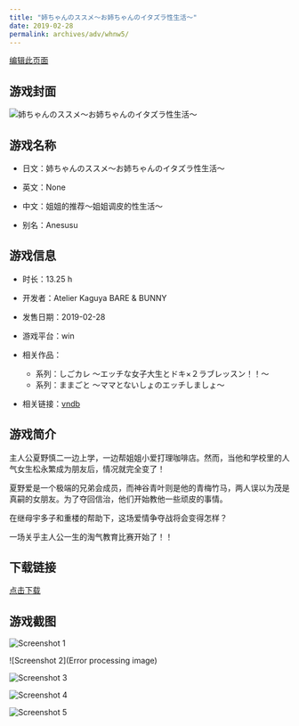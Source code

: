 ```yaml
---
title: "姉ちゃんのススメ～お姉ちゃんのイタズラ性生活～"
date: 2019-02-28
permalink: archives/adv/whnw5/
---
```

[编辑此页面](https://github.com/ACG-3/ADV3-source/blob/main/source/_posts/%E5%A7%89%E3%81%A1%E3%82%83%E3%82%93%E3%81%AE%E3%82%B9%E3%82%B9%E3%83%A1%EF%BD%9E%E3%81%8A%E5%A7%89%E3%81%A1%E3%82%83%E3%82%93%E3%81%AE%E3%82%A4%E3%82%BF%E3%82%BA%E3%83%A9%E6%80%A7%E7%94%9F%E6%B4%BB%EF%BD%9E.md)

## 游戏封面

![姉ちゃんのススメ～お姉ちゃんのイタズラ性生活～](https://pan.timero.xyz/d/onedrive/img_lib_001/%E5%A7%89%E3%81%A1%E3%82%83%E3%82%93%E3%81%AE%E3%82%B9%E3%82%B9%E3%83%A1%EF%BD%9E%E3%81%8A%E5%A7%89%E3%81%A1%E3%82%83%E3%82%93%E3%81%AE%E3%82%A4%E3%82%BF%E3%82%BA%E3%83%A9%E6%80%A7%E7%94%9F%E6%B4%BB%EF%BD%9E_cover.avif)


## 游戏名称

- 日文：姉ちゃんのススメ～お姉ちゃんのイタズラ性生活～
- 英文：None
- 中文：姐姐的推荐～姐姐调皮的性生活～

- 别名：Anesusu


## 游戏信息

- 时长：13.25 h
- 开发者：Atelier Kaguya BARE & BUNNY
- 发售日期：2019-02-28
- 游戏平台：win
- 相关作品：
   - 系列：しごカレ ～エッチな女子大生とドキ×２ラブレッスン！！～
   - 系列：ままごと ～ママとないしょのエッチしましょ～

- 相关链接：[vndb](https://vndb.org/v24853)


## 游戏简介

主人公夏野慎二一边上学，一边帮姐姐小爱打理咖啡店。然而，当他和学校里的人气女生松永繁成为朋友后，情况就完全变了！

夏野爱是一个极端的兄弟会成员，而神谷青叶则是他的青梅竹马，两人误以为茂是真嗣的女朋友。为了夺回信治，他们开始教他一些顽皮的事情。

在继母宇多子和重楼的帮助下，这场爱情争夺战将会变得怎样？

一场关乎主人公一生的淘气教育比赛开始了！！


## 下载链接

[点击下载](https://pan.timero.xyz/onedrive/adv_lib_001/%E5%A7%89%E3%81%A1%E3%82%83%E3%82%93%E3%81%AE%E3%82%B9%E3%82%B9%E3%83%A1%EF%BD%9E%E3%81%8A%E5%A7%89%E3%81%A1%E3%82%83%E3%82%93%E3%81%AE%E3%82%A4%E3%82%BF%E3%82%BA%E3%83%A9%E6%80%A7%E7%94%9F%E6%B4%BB%EF%BD%9E)


## 游戏截图


![Screenshot 1](https://pan.timero.xyz/d/onedrive/img_lib_001/%E5%A7%89%E3%81%A1%E3%82%83%E3%82%93%E3%81%AE%E3%82%B9%E3%82%B9%E3%83%A1%EF%BD%9E%E3%81%8A%E5%A7%89%E3%81%A1%E3%82%83%E3%82%93%E3%81%AE%E3%82%A4%E3%82%BF%E3%82%BA%E3%83%A9%E6%80%A7%E7%94%9F%E6%B4%BB%EF%BD%9E_Screenshot_1.avif)

![Screenshot 2](Error processing image)

![Screenshot 3](https://pan.timero.xyz/d/onedrive/img_lib_001/%E5%A7%89%E3%81%A1%E3%82%83%E3%82%93%E3%81%AE%E3%82%B9%E3%82%B9%E3%83%A1%EF%BD%9E%E3%81%8A%E5%A7%89%E3%81%A1%E3%82%83%E3%82%93%E3%81%AE%E3%82%A4%E3%82%BF%E3%82%BA%E3%83%A9%E6%80%A7%E7%94%9F%E6%B4%BB%EF%BD%9E_Screenshot_3.avif)

![Screenshot 4](https://pan.timero.xyz/d/onedrive/img_lib_001/%E5%A7%89%E3%81%A1%E3%82%83%E3%82%93%E3%81%AE%E3%82%B9%E3%82%B9%E3%83%A1%EF%BD%9E%E3%81%8A%E5%A7%89%E3%81%A1%E3%82%83%E3%82%93%E3%81%AE%E3%82%A4%E3%82%BF%E3%82%BA%E3%83%A9%E6%80%A7%E7%94%9F%E6%B4%BB%EF%BD%9E_Screenshot_4.avif)

![Screenshot 5](https://pan.timero.xyz/d/onedrive/img_lib_001/%E5%A7%89%E3%81%A1%E3%82%83%E3%82%93%E3%81%AE%E3%82%B9%E3%82%B9%E3%83%A1%EF%BD%9E%E3%81%8A%E5%A7%89%E3%81%A1%E3%82%83%E3%82%93%E3%81%AE%E3%82%A4%E3%82%BF%E3%82%BA%E3%83%A9%E6%80%A7%E7%94%9F%E6%B4%BB%EF%BD%9E_Screenshot_5.avif)

